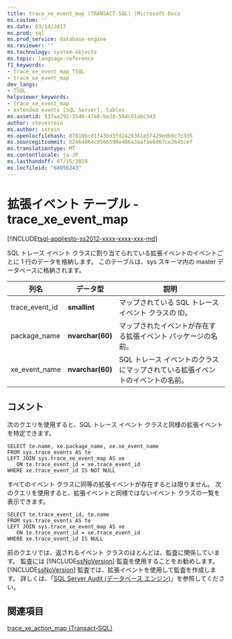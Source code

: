 ```yaml
---
title: trace_xe_event_map (TRANSACT-SQL) |Microsoft Docs
ms.custom: ''
ms.date: 03/14/2017
ms.prod: sql
ms.prod_service: database-engine
ms.reviewer: ''
ms.technology: system-objects
ms.topic: language-reference
f1_keywords:
- trace_xe_event_map_TSQL
- trace_xe_event_map
dev_langs:
- TSQL
helpviewer_keywords:
- trace_xe_event_map
- extended events [SQL Server], tables
ms.assetid: 537aa292-3540-47e8-be28-56dc01abc343
author: stevestein
ms.author: sstein
ms.openlocfilehash: 07810bcd1f43bd3fd2428361e5f429edb9c7c3d5
ms.sourcegitcommit: b2464064c0566590e486a3aafae6d67ce2645cef
ms.translationtype: MT
ms.contentlocale: ja-JP
ms.lasthandoff: 07/15/2019
ms.locfileid: "68056243"
---
```

# <a name="extended-events-tables---tracexeeventmap"></a>拡張イベント テーブル - trace_xe_event_map
[!INCLUDE[tsql-appliesto-ss2012-xxxx-xxxx-xxx-md](../../includes/tsql-appliesto-ss2012-xxxx-xxxx-xxx-md.md)]

  SQL トレース イベント クラスに割り当てられている拡張イベントのイベントごとに 1 行のデータを格納します。 このテーブルは、sys スキーマ内の master データベースに格納されます。  
  
|列名|データ型|説明|  
|-----------------|---------------|-----------------|  
|trace_event_id|**smallint**|マップされている SQL トレース イベント クラスの ID。|  
|package_name|**nvarchar(60)**|マップされたイベントが存在する拡張イベント パッケージの名前。|  
|xe_event_name|**nvarchar(60)**|SQL トレース イベントのクラスにマップされている拡張イベントのイベントの名前。|  
  
## <a name="remarks"></a>コメント  
 次のクエリを使用すると、SQL トレース イベント クラスと同様の拡張イベントを特定できます。  
  
```  
SELECT te.name, xe.package_name, xe.xe_event_name  
FROM sys.trace_events AS te  
LEFT JOIN sys.trace_xe_event_map AS xe  
   ON te.trace_event_id = xe.trace_event_id  
WHERE xe.trace_event_id IS NOT NULL  
```  
  
 すべてのイベント クラスに同等の拡張イベントが存在するとは限りません。 次のクエリを使用すると、拡張イベントと同様ではないイベント クラスの一覧を表示できます。  
  
```  
SELECT te.trace_event_id, te.name  
FROM sys.trace_events AS te  
LEFT JOIN sys.trace_xe_event_map AS xe  
   ON te.trace_event_id = xe.trace_event_id  
WHERE xe.trace_event_id IS NULL  
```  
  
 前のクエリでは、返されるイベント クラスのほとんどは、監査に関係しています。 監査には [!INCLUDE[ssNoVersion](../../includes/ssnoversion-md.md)] 監査を使用することをお勧めします。 [!INCLUDE[ssNoVersion](../../includes/ssnoversion-md.md)] 監査では、拡張イベントを使用して監査を作成します。 詳しくは、「[SQL Server Audit &#40;データベース エンジン&#41;](../../relational-databases/security/auditing/sql-server-audit-database-engine.md)」を参照してください。  
  
## <a name="see-also"></a>関連項目  
 [trace_xe_action_map &#40;Transact-SQL&#41;](../../relational-databases/system-tables/extended-events-tables-trace-xe-action-map.md)  
  
  
